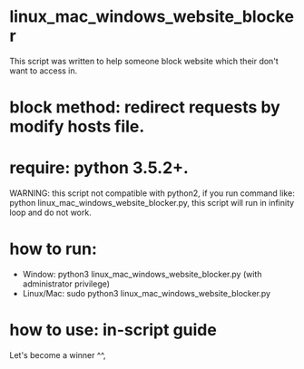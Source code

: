 # linux_mac_windows_website_blocker
This script was written to help someone block website which their don't want to access in.

# block method: redirect requests by modify hosts file.

# require: python 3.5.2+.

WARNING: this script not compatible with python2, if you run command like: python linux_mac_windows_website_blocker.py, this script will run in infinity loop and do not work.

# how to run: 
  - Window: python3 linux_mac_windows_website_blocker.py (with administrator privilege)
  - Linux/Mac: sudo python3 linux_mac_windows_website_blocker.py


# how to use: in-script guide

Let's become a winner ^^,
